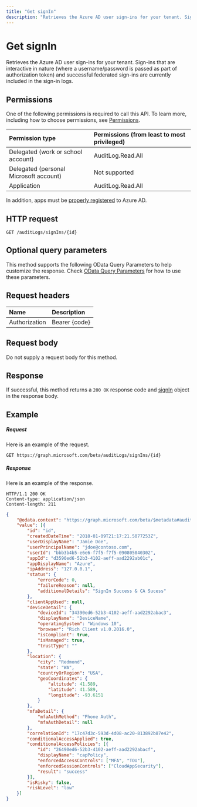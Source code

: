 ---title: "Get signIn"description: "Retrieves the Azure AD user sign-ins for your tenant. Sign-ins that are interactive in nature (where a username/password is passed as part of authorization token) and successful federated sign-ins are currently included in the sign-in logs."---# Get signIn
Retrieves the Azure AD user sign-ins for your tenant. Sign-ins that are interactive in nature (where a username/password is passed as part of authorization token) and successful federated sign-ins are currently included in the sign-in logs.


## Permissions
One of the following permissions is required to call this API. To learn more, including how to choose permissions, see [Permissions](/graph/permissions-reference).

|Permission type      | Permissions (from least to most privileged)              |
|:--------------------|:---------------------------------------------------------|
|Delegated (work or school account) | AuditLog.Read.All |
|Delegated (personal Microsoft account) | Not supported   |
|Application | AuditLog.Read.All | 

In addition, apps must be [properly registered](https://docs.microsoft.com/azure/active-directory/active-directory-reporting-api-prerequisites-azure-portal) to Azure AD.

## HTTP request
<!-- { "blockType": "ignored" } -->
```http
GET /auditLogs/signIns/{id}
```
## Optional query parameters
This method supports the following OData Query Parameters to help customize the response. Check [OData Query Parameters](https://developer.microsoft.com/graph/docs/concepts/query_parameters) for how to use these parameters.

## Request headers
| Name      |Description|
|:----------|:----------|
| Authorization  | Bearer {code}|

## Request body
Do not supply a request body for this method.
## Response
If successful, this method returns a `200 OK` response code and [signIn](../resources/signin.md) object in the response body.
## Example
##### Request
Here is an example of the request.
<!-- {
  "blockType": "reque|location/city| eq, startswith|
st",
  "name": "get_signin"
}-->
```http
GET https://graph.microsoft.com/beta/auditLogs/signIns/{id}
```
##### Response
Here is an example of the response. 
<!-- {
  "blockType": "response",
  "truncated": true,
  "@odata.type": "microsoft.graph.signIn"
} -->
```http
HTTP/1.1 200 OK
Content-type: application/json
Content-length: 211
```
```json
{
	"@odata.context": "https://graph.microsoft.com/beta/$metadata#auditLogs/signIns",
	"value": [{
		"id": "id",
		"createdDateTime": "2018-01-09T21:17:21.5077253Z",
		"userDisplayName": "Jamie Doe",
		"userPrincipalName": "jdoe@contoso.com",
		"userId": "bbb3b4b5-e6e6-f7f5-f7f5-090805040302",
		"appId": "d3590ed6-52b3-4102-aeff-aad2292ab01c",
		"appDisplayName": "Azure",
		"ipAddress": "127.0.0.1",
		"status": {
			"errorCode": 0,
			"failureReason": null,
			"additionalDetails": "SignIn Success & CA Sucess"
		},
		"clientAppUsed": null,
		"deviceDetail": {
			"deviceId": "34390ed6-52b3-4102-aeff-aad2292abac3",
			"displayName": "DeviceName",
			"operatingSystem": "Windows 10",
			"browser": "Rich Client v1.0.2016.0",
			"isCompliant": true,
			"isManaged": true,
			"trustType": ""
		},
		"location": {
			"city": "Redmond",
			"state": "WA",
			"countryOrRegion": "USA",
			"geoCoordinates": {
				"altitude": 41.589,
				"latitude": 41.589,
				"longitude": -93.6151
			}
		},
		"mfaDetail": {
			"mfaAuthMethod": "Phone Auth",
			"mfaAuthDetail": null
		},
		"correlationId": "17c47d3c-593d-4d08-ac20-813892b87e42",
		"conditionalAccessApplied": true,
		"conditionalAccessPolicies": [{
			"id": "26490ed6-52b3-4102-aeff-aad2292abacf",
			"displayName": "capPolicy",
			"enforcedAccessControls": ["MFA", "TOU"],
			"enforcedSessionControls": ["CloudAppSecurity"],
			"result": "success"
		}],
		"isRisky": false,
		"riskLevel": "low"
	}]
}

```
<!-- uuid: 8fcb5dbc-d5aa-4681-8e31-b001d5168d79
2015-10-25 14:57:30 UTC -->
<!-- {
  "type": "#page.annotation",
  "description": "Get signIn",
  "keywords": "",
  "section": "documentation",
  "tocPath": ""
}-->